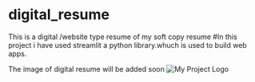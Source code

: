 # digital_resume
This is a digital /website type resume of my soft copy resume
#In this project i have used streamlit a python 
library.whuch is used to build web apps.

The image of digital resume will be added soon
![My Project Logo](images/logo.png)
